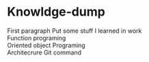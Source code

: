# Knowldge-dump
First paragraph
Put some stuff I learned in work  
Function programing  
Oriented object Programing  
Architecrure
Git command
